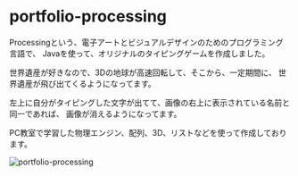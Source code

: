 # portfolio-processing

Processingという、電子アートとビジュアルデザインのためのプログラミング言語で、
Javaを使って、オリジナルのタイピングゲームを作成しました。

世界遺産が好きなので、3Dの地球が高速回転して、そこから、一定期間に、
世界遺産が飛び出てくるようになってます。

左上に自分がタイピングした文字が出てて、画像の右上に表示されている名前と同一であれば、
画像が消えるようになってます。

PC教室で学習した物理エンジン、配列、3D、リストなどを使って作成しております。

![portfolio-processing](https://user-images.githubusercontent.com/60095484/73064885-90715200-3ee5-11ea-9a30-d39971f2ff85.png)
